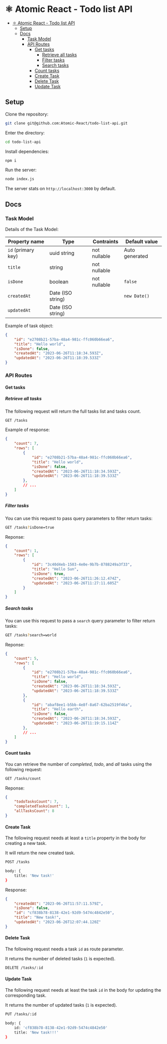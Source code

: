 # ⚛️ Atomic React - Todo list API

- [⚛️ Atomic React - Todo list API](#️-atomic-react---todo-list-api)
	- [Setup](#setup)
	- [Docs](#docs)
		- [Task Model](#task-model)
		- [API Routes](#api-routes)
			- [Get tasks](#get-tasks)
				- [Retrieve all tasks](#retrieve-all-tasks)
				- [Filter tasks](#filter-tasks)
				- [Search tasks](#search-tasks)
			- [Count tasks](#count-tasks)
			- [Create Task](#create-task)
			- [Delete Task](#delete-task)
			- [Update Task](#update-task)

## Setup

Clone the repository:

```bash
git clone git@github.com:Atomic-React/todo-list-api.git
```

Enter the directory:

```bash
cd todo-list-api
```

Install dependencies:

```bash
npm i
```

Run the server:

```bash
node index.js
```

The server stats on `http://localhost:3000` by default.

## Docs

### Task Model

Details of the Task Model:

<table>
    <thead>
        <tr>
            <th>
                Property name
            </th>
            <th>
                Type
            </th>
            <th>
                Contraints
            </th>
            <th>
                Default value
            </th>
        </tr>
    </thead>
    <tbody>
        <tr>
            <td>
                <code>id</code> (primary key)
            </td>
            <td>
                uuid string
            </td>
            <td>
                not nullable
            </td>
            <td>
                Auto generated
            </td>
        </tr>
         <tr>
            <td>
                <code>title</code>
            </td>
            <td>
                string
            </td>
            <td>
                not nullable
            </td>
            <td></td>
        </tr>
         <tr>
            <td>
                <code>isDone</code>
            </td>
            <td>
                boolean
            </td>
            <td>
                not nullable
            </td>
            <td>
                <code>false</code>
            </td>
        </tr>
         <tr>
            <td>
                <code>createdAt</code>
            </td>
            <td>
                Date (ISO string)
            </td>
            <td></td>
            <td>
                <code>new Date()</code>
            </td>
        </tr>
         <tr>
            <td>
                <code>updatedAt</code>
            </td>
            <td>
                Date (ISO string)
            </td>
            <td></td>
            <td></td>
        </tr>
    </tbody>
</table>

Example of task object:

```json
{
	"id": "e2708b21-57ba-48a4-981c-ffc060b66ea6",
	"title": "Hello world",
	"isDone": false,
	"createdAt": "2023-06-26T11:18:34.593Z",
	"updatedAt": "2023-06-26T11:18:39.533Z"
}
```

### API Routes

#### Get tasks

##### Retrieve all tasks

The following request will return the full tasks list and tasks count.

```bash
GET /tasks
```

Example of response:

```json
{
    "count": 7,
    "rows": [
        {
            "id": "e2708b21-57ba-48a4-981c-ffc060b66ea6",
            "title": "Hello world",
            "isDone": false,
            "createdAt": "2023-06-26T11:18:34.593Z",
            "updatedAt": "2023-06-26T11:18:39.533Z"
        },
		// ...
    ]
}
```

##### Filter tasks

You can use this request to pass query parameters to filter return tasks:

```bash
GET /tasks?isDone=true
```

Reponse:

```json
{
    "count": 1,
    "rows": [
        {
            "id": "3c40d4eb-1503-4e0e-9b7b-8788249a3f33",
            "title": "Hello Sun",
            "isDone": true,
            "createdAt": "2023-06-26T11:26:12.474Z",
            "updatedAt": "2023-06-26T11:27:11.605Z"
        }
    ]
}
```

##### Search tasks

You can use this request to pass a `search` query parameter to filter return tasks:

```bash
GET /tasks?search=world
```

Reponse:

```json
{
    "count": 5,
    "rows": [
        {
            "id": "e2708b21-57ba-48a4-981c-ffc060b66ea6",
            "title": "Hello world",
            "isDone": false,
            "createdAt": "2023-06-26T11:18:34.593Z",
            "updatedAt": "2023-06-26T11:18:39.533Z"
        },
        {
            "id": "abaf8ee1-b5bb-4e8f-8a67-62ba2519f46a",
            "title": "Hello earth",
            "isDone": false,
            "createdAt": "2023-06-26T11:18:34.593Z",
            "updatedAt": "2023-06-26T11:19:15.114Z"
        },
        // ...
    ]
}
```

#### Count tasks

You can retrieve the number of _completed_, _todo_, and _all_ tasks using the following request:

```bash
GET /tasks/count
```

Reponse:

```json
{
    "todoTasksCount": 7,
    "completedTasksCount": 1,
    "allTasksCount": 8
}
```

#### Create Task

The following request needs at least a `title` property in the body for creating a new task.

It will return the new created task.

```bash
POST /tasks

body: {
	title: 'New task!'
}
```

Response:

```json
{
    "createdAt": "2023-06-26T11:57:11.579Z",
    "isDone": false,
    "id": "cf838b78-8138-42e1-92d9-5474c4842e50",
    "title": "New task!",
    "updatedAt": "2023-06-26T12:07:44.120Z"
}
```

#### Delete Task

The following request needs a task `id` as route parameter.

It returns the number of deleted tasks (`1` is expected).

```bash
DELETE /tasks/:id
```

#### Update Task

The following request needs at least the task `id` in the body for updating the corresponding task.

It returns the number of updated tasks (`1` is expected).

```bash
PUT /tasks/:id

body: {
	id: 'cf838b78-8138-42e1-92d9-5474c4842e50'
	title: 'New task!!!'
}
```
